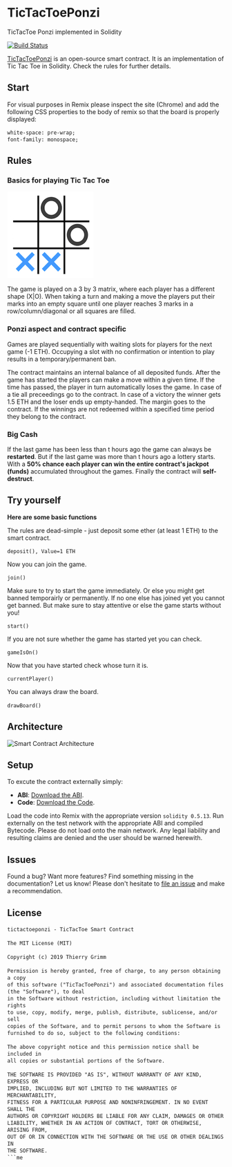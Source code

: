TicTacToePonzi
=======
TicTacToe Ponzi implemented in Solidity

[![Build Status](https://travis-ci.org/thierrygrimm/tictactoeponzi.svg?branch=master)](https://travis-ci.org/gophish/gophish) 

[TicTacToePonzi](https://github.com/thierrygrimm/tictactoeponzi) is an open-source smart contract. It is an implementation of Tic Tac Toe in Solidity. Check the rules for further details.

## Start 
For visual purposes in Remix please inspect the site (Chrome) and add the following 
CSS properties to the body of remix so that the board is properly displayed: 
```
white-space: pre-wrap;
font-family: monospace;
```
## Rules
### Basics for playing Tic Tac Toe

![3x3 Matrix](Images/3x3.jpg)


The game is played on a 3 by 3 matrix, where each player has a different shape (X|O). When taking a turn and making a move the players put their marks into an empty square until one player reaches 3 marks in a row/column/diagonal or all squares are filled. 

### Ponzi aspect and contract specific


Games are played sequentially with waiting slots for players for the next game (-1 ETH). Occupying a slot with no confirmation or intention to play results in a temporary/permanent ban. 

The contract maintains an internal balance of all deposited funds. After the game has started the players can make a move within a given time. If the time has passed, the player in turn automatically loses the game. In case of a tie all preceedings go to the contract. In case of a victory the winner gets 1.5 ETH and the loser ends up empty-handed. The margin goes to the contract. If the winnings are not redeemed within a specified time period they belong to the contract.

### Big Cash


If the last game has been less than t hours ago the game can always be **restarted**.
But if the last game was more than t hours ago a lottery starts. With a **50% chance each player can win the entire contract's jackpot (funds)** accumulated throughout the games. Finally the contract will **self-destruct**. 


## Try yourself
**Here are some basic functions**

The rules are dead-simple - just deposit some ether (at least 1 ETH) to the smart contract.
```
deposit(), Value=1 ETH
```
Now you can join the game. 
```
join()
```
Make sure to try to start the game immediately. Or else you might get banned temporairly or permanently. If no one else has joined yet you cannot get banned. But make sure to stay attentive or else the game starts without you!
```
start()
```
If you are not sure whether the game has started yet you can check.
```
gameIsOn()
```
Now that you have started check whose turn it is.
```
currentPlayer()
```
You can always draw the board.

```drawBoard()```

## Architecture
![Smart Contract Architecture](Images/conceptual.jpg)

## Setup
To excute the contract externally simply:
* **ABI**: [Download the ABI](TicTacToeABI.abi).
* **Code**: [Download the Code](TicTacToeContract.sol).


Load the code into Remix with the appropriate version ```solidity 0.5.13```. Run externally on the test network with the appropriate ABI and compiled Bytecode. Please do not load onto the main network. Any legal liability and resulting claims are denied and the user should be warned herewith.


## Issues

Found a bug? Want more features? Find something missing in the documentation? Let us know! Please don't hesitate to [file an issue](https://github.com/thierrygrimm/tictactoeponzi/issues/new) and make a recommendation.

## License
```
tictactoeponzi - TicTacToe Smart Contract

The MIT License (MIT)

Copyright (c) 2019 Thierry Grimm

Permission is hereby granted, free of charge, to any person obtaining a copy
of this software ("TicTacToePonzi") and associated documentation files (the "Software"), to deal
in the Software without restriction, including without limitation the rights
to use, copy, modify, merge, publish, distribute, sublicense, and/or sell
copies of the Software, and to permit persons to whom the Software is
furnished to do so, subject to the following conditions:

The above copyright notice and this permission notice shall be included in
all copies or substantial portions of the Software.

THE SOFTWARE IS PROVIDED "AS IS", WITHOUT WARRANTY OF ANY KIND, EXPRESS OR
IMPLIED, INCLUDING BUT NOT LIMITED TO THE WARRANTIES OF MERCHANTABILITY,
FITNESS FOR A PARTICULAR PURPOSE AND NONINFRINGEMENT. IN NO EVENT SHALL THE
AUTHORS OR COPYRIGHT HOLDERS BE LIABLE FOR ANY CLAIM, DAMAGES OR OTHER
LIABILITY, WHETHER IN AN ACTION OF CONTRACT, TORT OR OTHERWISE, ARISING FROM,
OUT OF OR IN CONNECTION WITH THE SOFTWARE OR THE USE OR OTHER DEALINGS IN
THE SOFTWARE.
```me
